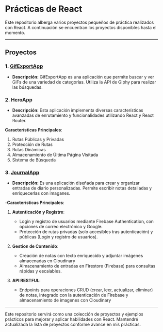 # Prácticas de React

Este repositorio alberga varios proyectos pequeños de práctica realizados con React. 
A continuación se encuentran los proyectos disponibles hasta el momento.

---
## Proyectos

### 1. [GifExportApp](https://giftexpertapp-practice.netlify.app/)
- **Descripción**: GifExportApp es una aplicación que permite buscar y ver GIFs de una variedad de categorías. Utiliza la API de Giphy para realizar las búsquedas.


 ### 2. [HeroApp](https://heroesapp-react-spa.netlify.app/) 
 - **Descripción**: Esta aplicación implementa diversas características avanzadas de enrutamiento y funcionalidades utilizando React y React Router.

**Características Principales**:

1. Rutas Públicas y Privadas
2. Protección de Rutas
3. Rutas Dinámicas 
4. Almacenamiento de Última Página Visitada
5. Sistema de Búsqueda

### 3. [JournalApp](https://journalappreact.vercel.app/auth/login)
 - **Descripción**: Es una aplicación diseñada para crear y organizar entradas de diario personalizadas. Permite escribir notas detalladas y enriquecerlas con imaganes.

-**Características Principales**:
1. **Autenticación y Registro**: 
    - Login y registro de usuarios mediante Firebase Authentication, con opciones de correo electrónico y Google.
    - Protección de rutas privadas (solo accesibles tras autenticación) y públicas (Login y registro de usuarios).

2. **Gestion de Contenido**:
   - Creación de notas con texto enriquecido y adjuntar imágenes almacenadas en Cloudinary
   - Almacenamiento de entradas en Firestore (Firebase) para consultas rápidas y escalables.

3. **API RESTFUL**:
    - Endpoints para operaciones CRUD (crear, leer, actualizar, eliminar) de notas, integrado con la autenticación de Firebase y almacenamiento de imagenes con Cloudinary 




---

Este repositorio servirá como una colección de proyectos y ejemplos prácticos para mejorar y aplicar habilidades con React. Mantendré actualizada la lista de proyectos conforme avance en mis prácticas.

